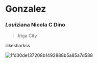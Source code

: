 # Gonzalez
### *Loui*ziana Nicola C Dino
> Iriga City

ilikesharkss


![1fd30de137208b1492888b5a85a7d588](https://github.com/user-attachments/assets/fd3e4f85-7aaf-4a60-9295-757e7b129d83)
